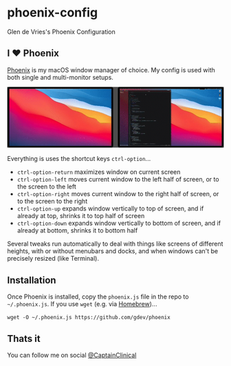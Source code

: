 # phoenix-config
Glen de Vries's Phoenix Configuration

## I ❤️ Phoenix

[Phoenix](https://github.com/azamuddin/phoenix) is my macOS window manager of choice. My config is used with both single and multi-monitor setups.

![Screenshot](MultiMonitorDemo.gif)

Everything is uses the shortcut keys `ctrl-option`...

* `ctrl-option-return` maximizes window on current screen
* `ctrl-option-left` moves current window to the left half of screen, or to the screen to the left 
* `ctrl-option-right` moves current window to the right half of screen, or to the screen to the right 
* `ctrl-option-up` expands window vertically to top of screen, and if already at top, shrinks it to top half of screen
* `ctrl-option-down` expands window vertically to bottom of screen, and if already at bottom, shrinks it to bottom half

Several tweaks run automatically to deal with things like screens of different heights, with or without menubars and docks, and when windows can't be precisely resized (like Terminal).

## Installation

Once Phoenix is installed, copy the `phoenix.js` file in the repo to `~/.phoenix.js`. If you use `wget` (e.g. via [Homebrew](https://brew.sh))... 

	wget -O ~/.phoenix.js https://github.com/gdev/phoenix
	
## Thats it

You can follow me on social [@CaptainClinical](https://twitter.com/CaptainClinical)